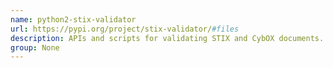 ```yaml
---
name: python2-stix-validator
url: https://pypi.org/project/stix-validator/#files
description: APIs and scripts for validating STIX and CybOX documents.
group: None
---
```

